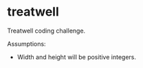 # treatwell

Treatwell coding challenge.

Assumptions:

- Width and height will be positive integers.

